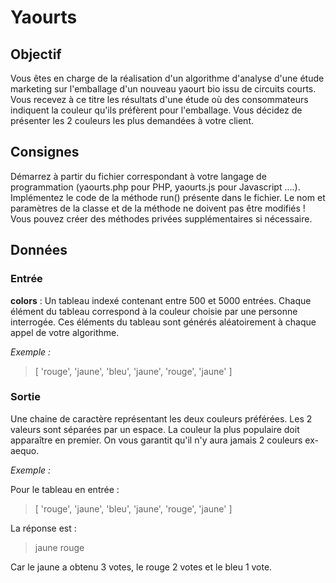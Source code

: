 # Yaourts

## Objectif

Vous êtes en charge de la réalisation d'un algorithme d'analyse d'une étude marketing sur l'emballage d'un nouveau yaourt bio issu de circuits courts. 
Vous recevez à ce titre les résultats d'une étude où des consommateurs indiquent la couleur qu'ils préfèrent pour l'emballage. 
Vous décidez de présenter les 2 couleurs les plus demandées à votre client.

## Consignes 
Démarrez à partir du fichier correspondant à votre langage de programmation (yaourts.php pour PHP, yaourts.js pour Javascript ....).
Implémentez le code de la méthode run() présente dans le fichier.
Le nom et paramètres de la classe et de la méthode ne doivent pas être modifiés !
Vous pouvez créer des méthodes privées supplémentaires si nécessaire.

## Données

### Entrée

**colors** : 
Un tableau indexé contenant entre 500 et 5000 entrées. 
Chaque élément du tableau correspond à la couleur choisie par une personne interrogée.
Ces éléments du tableau sont générés aléatoirement à chaque appel de votre algorithme.

*Exemple :*
> [ 'rouge', 'jaune', 'bleu', 'jaune', 'rouge', 'jaune' ]

### Sortie

Une chaine de caractère représentant les deux couleurs préférées. 
Les 2 valeurs sont séparées par un espace. 
La couleur la plus populaire doit apparaître en premier.
On vous garantit qu'il n'y aura jamais 2 couleurs ex-aequo.

*Exemple :*

Pour le tableau en entrée :
> [ 'rouge', 'jaune', 'bleu', 'jaune', 'rouge', 'jaune' ]

La réponse est :
> jaune rouge

Car le jaune a obtenu 3 votes, le rouge 2 votes et le bleu 1 vote.